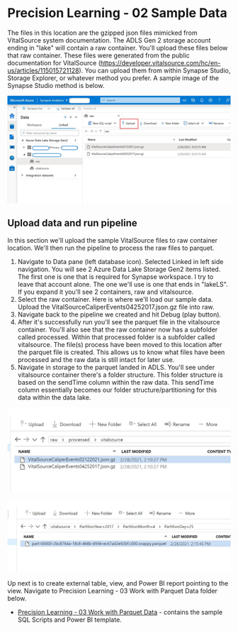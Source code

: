 # Precision Learning - 02 Sample Data

The files in this location are the gzipped json files mimicked from VitalSource system documentation.  The ADLS Gen 2 storage account ending in "lake" will contain a raw container.  You'll upload these files below that raw container.  These files were generated from the public documentation for VitalSource (https://developer.vitalsource.com/hc/en-us/articles/115015721128).  You can upload them from within Synapse Studio, Storage Explorer, or whatever method you prefer.  A sample image of the Synapse Studio method is below.  

![alt text](https://github.com/hfoley/EDU/blob/master/images/UploadFiles.jpg?raw=true)

## Upload data and run pipeline
In this section we'll upload the sample VitalSource files to raw container location.  We'll then run the pipeline to process the raw files to parquet.  

1. Navigate to Data pane (left database icon). Selected Linked in left side navigation.  You will see 2 Azure Data Lake Storage Gen2 items listed.  The first one is one that is required for Synapse workspace.  I try to leave that account alone.  The one we'll use is one that ends in "lakeLS".  If you expand it you'll see 2 containers, raw and vitalsource. 
2. Select the raw container.  Here is where we'll load our sample data.  Upload the VitalSourceCaliperEvents04252017.json.gz file into raw. 
3. Navigate back to the pipeline we created and hit Debug (play button).  
4. After it's successfully run you'll see the parquet file in the vitalsource container.  You'll also see that the raw container now has a subfolder called processed.  Within that processed folder is a subfolder called vitalsource.  The file(s) process have been moved to this location after the parquet file is created.  This allows us to know what files have been processed and the raw data is still intact for later use.   
5. Navigate in storage to the parquet landed in ADLS.  You'll see under vitalsource container there's a folder structure.  This folder structure is based on the sendTime column within the raw data.  This sendTime column essentially becomes our folder structure/partitioning for this data within the data lake.  

![alt text](https://github.com/hfoley/EDU/blob/master/images/ProcessedRaw.jpg?raw=true)

![alt text](https://github.com/hfoley/EDU/blob/master/images/ParquetData.jpg?raw=true)


Up next is to create external table, view, and Power BI report pointing to the view.  Navigate to Precision Learning - 03 Work with Parquet Data folder below.  

* [Precision Learning - 03 Work with Parquet Data](https://github.com/hfoley/PrecisionLearning/tree/main/03%20Work%20With%20Parquet%20Data)   - contains the sample SQL Scripts and Power BI template.  


	
	

